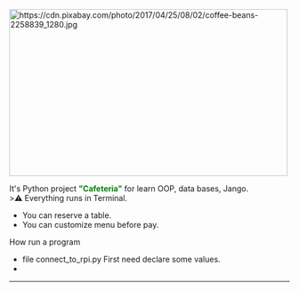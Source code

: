 <img src="https://cdn.pixabay.com/photo/2017/04/25/08/02/coffee-beans-2258839_1280.jpg" width="500" height="300" alt="https://cdn.pixabay.com/photo/2017/04/25/08/02/coffee-beans-2258839_1280.jpg">


It's Python project <font color="green">**"Cafeteria"**</font> for learn OOP, data bases, Jango.</br> >:warning: Everything runs in Terminal.

- You can reserve a table.
- You can customize menu before pay.

How run a program

- file connect_to_rpi.py
First need declare some values.
- 

***



